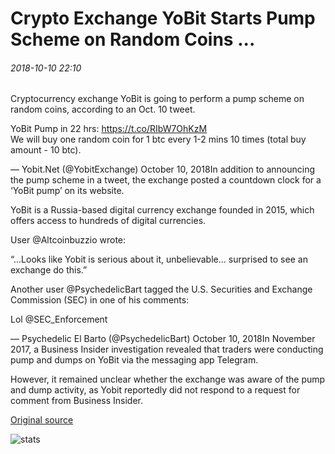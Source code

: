 # Crypto Exchange YoBit Starts Pump Scheme on Random Coins ...

###### 2018-10-10 22:10

Cryptocurrency exchange YoBit is going to perform a pump scheme on random coins, according to an Oct. 10 tweet.

YoBit Pump in 22 hrs: https://t.co/RIbW7OhKzM  
We will buy one random coin for 1 btc every 1-2 mins 10 times (total buy amount - 10 btc).

— Yobit.Net (@YobitExchange) October 10, 2018In addition to announcing the pump scheme in a tweet, the exchange posted a countdown clock for a ‘YoBit pump’ on its website.

YoBit is a Russia-based digital currency exchange founded in 2015, which offers access to hundreds of digital currencies.

User @Altcoinbuzzio wrote:

“...Looks like Yobit is serious about it, unbelievable… surprised to see an exchange do this.”

Another user @PsychedelicBart tagged the U.S. Securities and Exchange Commission (SEC) in one of his comments:

Lol @SEC\_Enforcement

— Psychedelic El Barto (@PsychedelicBart) October 10, 2018In November 2017, a Business Insider investigation revealed that traders were conducting pump and dumps on YoBit via the messaging app Telegram.

However, it remained unclear whether the exchange was aware of the pump and dump activity, as Yobit reportedly did not respond to a request for comment from Business Insider.

[Original source](https://cointelegraph.com/news/crypto-exchange-yobit-starts-pump-scheme-on-random-coins)

![stats](https://c.statcounter.com/11760860/0/a89fa40b/1/ "stats")